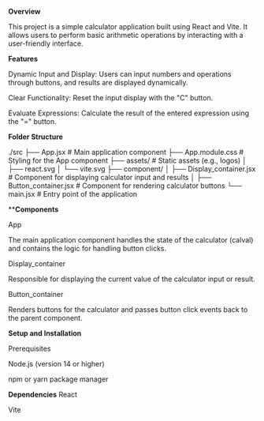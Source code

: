 **Overview**

This project is a simple calculator application built using React and Vite. It allows users to perform basic arithmetic operations by interacting with a user-friendly interface.

**Features**

Dynamic Input and Display: Users can input numbers and operations through buttons, and results are displayed dynamically.

Clear Functionality: Reset the input display with the "C" button.

Evaluate Expressions: Calculate the result of the entered expression using the "=" button.

**Folder Structure**

./src
├── App.jsx                  # Main application component
├── App.module.css          # Styling for the App component
├── assets/                 # Static assets (e.g., logos)
│   ├── react.svg
│   └── vite.svg
├── component/
│   ├── Display_container.jsx # Component for displaying calculator input and results
│   ├── Button_container.jsx  # Component for rendering calculator buttons
└── main.jsx                # Entry point of the application

****Components**

App

The main application component handles the state of the calculator (calval) and contains the logic for handling button clicks.

Display_container

Responsible for displaying the current value of the calculator input or result.

Button_container

Renders buttons for the calculator and passes button click events back to the parent component.

**Setup and Installation**

Prerequisites

Node.js (version 14 or higher)

npm or yarn package manager

**Dependencies**
React

Vite
